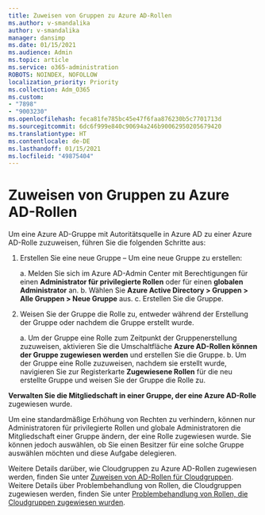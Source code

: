 ```yaml
---
title: Zuweisen von Gruppen zu Azure AD-Rollen
ms.author: v-smandalika
author: v-smandalika
manager: dansimp
ms.date: 01/15/2021
ms.audience: Admin
ms.topic: article
ms.service: o365-administration
ROBOTS: NOINDEX, NOFOLLOW
localization_priority: Priority
ms.collection: Adm_O365
ms.custom:
- "7898"
- "9003230"
ms.openlocfilehash: feca81fe785bc45e47f6faa876230b5c7701713d
ms.sourcegitcommit: 6dc6f999e840c90694a246b90062950205679420
ms.translationtype: HT
ms.contentlocale: de-DE
ms.lasthandoff: 01/15/2021
ms.locfileid: "49875404"
---
```

# <a name="assigning-groups-to-azure-ad-role"></a>Zuweisen von Gruppen zu Azure AD-Rollen

Um eine Azure AD-Gruppe mit Autoritätsquelle in Azure AD zu einer Azure AD-Rolle zuzuweisen, führen Sie die folgenden Schritte aus:

1. Erstellen Sie eine neue Gruppe – Um eine neue Gruppe zu erstellen:

    a. Melden Sie sich im Azure AD-Admin Center mit Berechtigungen für einen **Administrator für privilegierte Rollen** oder für einen **globalen Administrator** an.
    b. Wählen Sie **Azure Active Directory > Gruppen > Alle Gruppen > Neue Gruppe** aus.
    c. Erstellen Sie die Gruppe.

2. Weisen Sie der Gruppe die Rolle zu, entweder während der Erstellung der Gruppe oder nachdem die Gruppe erstellt wurde.

    a. Um der Gruppe eine Rolle zum Zeitpunkt der Gruppenerstellung zuzuweisen, aktivieren Sie die Umschaltfläche **Azure AD-Rollen können der Gruppe zugewiesen werden** und erstellen Sie die Gruppe.
    b. Um der Gruppe eine Rolle zuzuweisen, nachdem sie erstellt wurde, navigieren Sie zur Registerkarte **Zugewiesene Rollen** für die neu erstellte Gruppe und weisen Sie der Gruppe die Rolle zu.  

**Verwalten Sie die Mitgliedschaft in einer Gruppe, der eine Azure AD-Rolle** zugewiesen wurde.

Um eine standardmäßige Erhöhung von Rechten zu verhindern, können nur Administratoren für privilegierte Rollen und globale Administratoren die Mitgliedschaft einer Gruppe ändern, der eine Rolle zugewiesen wurde. Sie können jedoch auswählen, ob Sie einen Besitzer für eine solche Gruppe auswählen möchten und diese Aufgabe delegieren.

Weitere Details darüber, wie Cloudgruppen zu Azure AD-Rollen zugewiesen werden, finden Sie unter [Zuweisen von AD-Rollen für Cloudgruppen](https://docs.microsoft.com/azure/active-directory/roles/groups-concept). Weitere Details über Problembehandlung von Rollen, die Cloudgruppen zugewiesen werden, finden Sie unter [Problembehandlung von Rollen, die Cloudgruppen zugewiesen wurden](https://docs.microsoft.com/azure/active-directory/roles/groups-faq-troubleshooting).





